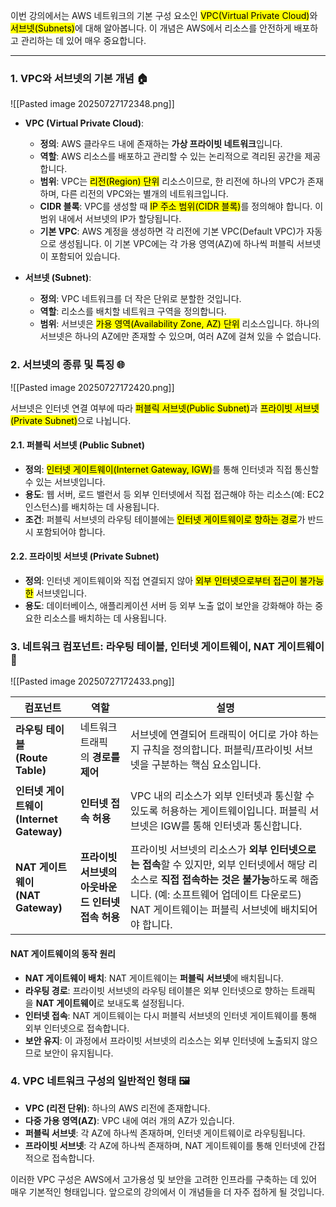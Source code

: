 
이번 강의에서는 AWS 네트워크의 기본 구성 요소인 <mark class="hltr-red">VPC(Virtual Private Cloud)</mark>와 <mark class="hltr-red">서브넷(Subnets)</mark>에 대해 알아봅니다. 이 개념은 AWS에서 리소스를 안전하게 배포하고 관리하는 데 있어 매우 중요합니다.

---

### 1. VPC와 서브넷의 기본 개념 🏠

![[Pasted image 20250727172348.png]]

- **VPC (Virtual Private Cloud)**:
    
    - **정의**: AWS 클라우드 내에 존재하는 **가상 프라이빗 네트워크**입니다.
    - **역할**: AWS 리소스를 배포하고 관리할 수 있는 논리적으로 격리된 공간을 제공합니다.
    - **범위**: VPC는 <mark class="hltr-red">리전(Region) 단위</mark> 리소스이므로, 한 리전에 하나의 VPC가 존재하며, 다른 리전의 VPC와는 별개의 네트워크입니다.
    - **CIDR 블록**: VPC를 생성할 때 <mark class="hltr-red">IP 주소 범위(CIDR 블록)</mark>를 정의해야 합니다. 이 범위 내에서 서브넷의 IP가 할당됩니다.
    - **기본 VPC**: AWS 계정을 생성하면 각 리전에 기본 VPC(Default VPC)가 자동으로 생성됩니다. 이 기본 VPC에는 각 가용 영역(AZ)에 하나씩 퍼블릭 서브넷이 포함되어 있습니다.
        
- **서브넷 (Subnet)**:
    
    - **정의**: VPC 네트워크를 더 작은 단위로 분할한 것입니다.
    - **역할**: 리소스를 배치할 네트워크 구역을 정의합니다.
    - **범위**: 서브넷은 <mark class="hltr-red">가용 영역(Availability Zone, AZ) 단위</mark> 리소스입니다. 하나의 서브넷은 하나의 AZ에만 존재할 수 있으며, 여러 AZ에 걸쳐 있을 수 없습니다.

### 2. 서브넷의 종류 및 특징 🌐

![[Pasted image 20250727172420.png]]

서브넷은 인터넷 연결 여부에 따라 <mark class="hltr-red">퍼블릭 서브넷(Public Subnet)</mark>과 <mark class="hltr-cyan">프라이빗 서브넷(Private Subnet)</mark>으로 나뉩니다.

#### 2.1. 퍼블릭 서브넷 (Public Subnet)

- **정의**: <mark class="hltr-red">인터넷 게이트웨이(Internet Gateway, IGW)</mark>를 통해 인터넷과 직접 통신할 수 있는 서브넷입니다.
- **용도**: 웹 서버, 로드 밸런서 등 외부 인터넷에서 직접 접근해야 하는 리소스(예: EC2 인스턴스)를 배치하는 데 사용됩니다.
- **조건**: 퍼블릭 서브넷의 라우팅 테이블에는 <mark class="hltr-red">인터넷 게이트웨이로 향하는 경로</mark>가 반드시 포함되어야 합니다.

#### 2.2. 프라이빗 서브넷 (Private Subnet)

- **정의**: 인터넷 게이트웨이와 직접 연결되지 않아 <mark class="hltr-red">외부 인터넷으로부터 접근이 불가능한</mark> 서브넷입니다.
- **용도**: 데이터베이스, 애플리케이션 서버 등 외부 노출 없이 보안을 강화해야 하는 중요한 리소스를 배치하는 데 사용됩니다.

### 3. 네트워크 컴포넌트: 라우팅 테이블, 인터넷 게이트웨이, NAT 게이트웨이 🚪

![[Pasted image 20250727172433.png]]

| 컴포넌트                                  | 역할                                 | 설명                                                                                                                                       |
| ------------------------------------- | ---------------------------------- | ---------------------------------------------------------------------------------------------------------------------------------------- |
| **라우팅 테이블  <br>(Route Table)**        | 네트워크 트래픽의 **경로를 제어**               | 서브넷에 연결되어 트래픽이 어디로 가야 하는지 규칙을 정의합니다. 퍼블릭/프라이빗 서브넷을 구분하는 핵심 요소입니다.                                                                        |
| **인터넷 게이트웨이  <br>(Internet Gateway)** | **인터넷 접속 허용**                      | VPC 내의 리소스가 외부 인터넷과 통신할 수 있도록 허용하는 게이트웨이입니다. 퍼블릭 서브넷은 IGW를 통해 인터넷과 통신합니다.                                                                |
| **NAT 게이트웨이  <br>(NAT Gateway)**      | **프라이빗 서브넷의  <br>아웃바운드 인터넷 접속 허용** | 프라이빗 서브넷의 리소스가 **외부 인터넷으로는 접속**할 수 있지만, 외부 인터넷에서 해당 리소스로 **직접 접속하는 것은 불가능**하도록 해줍니다. (예: 소프트웨어 업데이트 다운로드) NAT 게이트웨이는 퍼블릭 서브넷에 배치되어야 합니다. |

#### NAT 게이트웨이의 동작 원리

- **NAT 게이트웨이 배치**: NAT 게이트웨이는 **퍼블릭 서브넷**에 배치됩니다.
- **라우팅 경로**: 프라이빗 서브넷의 라우팅 테이블은 외부 인터넷으로 향하는 트래픽을 **NAT 게이트웨이**로 보내도록 설정됩니다.
- **인터넷 접속**: NAT 게이트웨이는 다시 퍼블릭 서브넷의 인터넷 게이트웨이를 통해 외부 인터넷으로 접속합니다.
- **보안 유지**: 이 과정에서 프라이빗 서브넷의 리소스는 외부 인터넷에 노출되지 않으므로 보안이 유지됩니다.

### 4. VPC 네트워크 구성의 일반적인 형태 🖼️

- **VPC (리전 단위)**: 하나의 AWS 리전에 존재합니다.
- **다중 가용 영역(AZ)**: VPC 내에 여러 개의 AZ가 있습니다.
- **퍼블릭 서브넷**: 각 AZ에 하나씩 존재하며, 인터넷 게이트웨이로 라우팅됩니다.
- **프라이빗 서브넷**: 각 AZ에 하나씩 존재하며, NAT 게이트웨이를 통해 인터넷에 간접적으로 접속합니다.

이러한 VPC 구성은 AWS에서 고가용성 및 보안을 고려한 인프라를 구축하는 데 있어 매우 기본적인 형태입니다. 앞으로의 강의에서 이 개념들을 더 자주 접하게 될 것입니다.
